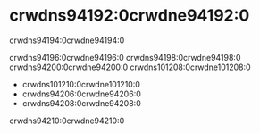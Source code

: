 # crwdns94192:0crwdne94192:0

<p class="description">crwdns94194:0crwdne94194:0</p>

crwdns94196:0crwdne94196:0 crwdns94198:0crwdne94198:0 crwdns94200:0crwdne94200:0 crwdns101208:0crwdne101208:0

- crwdns101210:0crwdne101210:0
- crwdns94206:0crwdne94206:0
- crwdns94208:0crwdne94208:0

crwdns94210:0crwdne94210:0